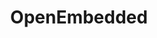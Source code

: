 ---
image:
  featured: 'true'
  path: /assets/images/projects/openembedded.png
permalink: /engineering/projects/openembedded/
project_link_name: openembedded
project_maintainers: ''
project_stats: 'false'
project_url: http://www.openembedded.org/wiki/Main_Page
title: OpenEmbedded
display: false
---